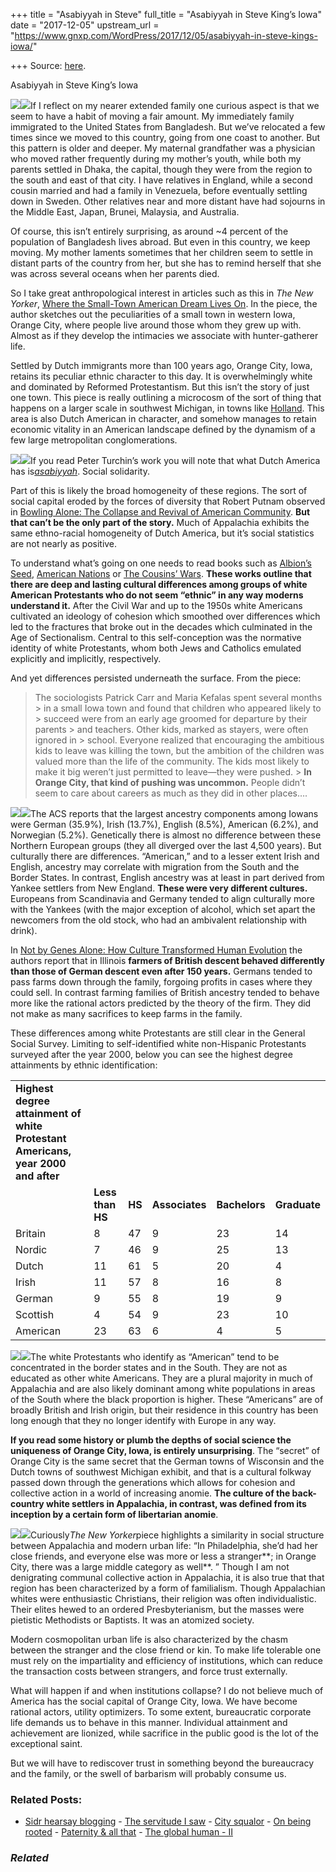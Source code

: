 +++
title = "Asabiyyah in Steve"
full_title = "Asabiyyah in Steve King’s Iowa"
date = "2017-12-05"
upstream_url = "https://www.gnxp.com/WordPress/2017/12/05/asabiyyah-in-steve-kings-iowa/"

+++
Source: [here](https://www.gnxp.com/WordPress/2017/12/05/asabiyyah-in-steve-kings-iowa/).

Asabiyyah in Steve King’s Iowa

[![](https://i0.wp.com/www.gnxp.com/WordPress/wp-content/uploads/2017/12/albseed.jpeg?resize=181%2C278)![](https://i0.wp.com/www.gnxp.com/WordPress/wp-content/uploads/2017/12/albseed.jpeg?resize=181%2C278)](https://www.amazon.com/exec/obidos/ASIN/0195069056/geneexpressio-20)If I reflect on my nearer extended family one curious aspect is that we seem to have a habit of moving a fair amount. My immediately family immigrated to the United States from Bangladesh. But we’ve relocated a few times since we moved to this country, going from one coast to another. But this pattern is older and deeper. My maternal grandfather was a physician who moved rather frequently during my mother’s youth, while both my parents settled in Dhaka, the capital, though they were from the region to the south and east of that city. I have relatives in England, while a second cousin married and had a family in Venezuela, before eventually settling down in Sweden. Other relatives near and more distant have had sojourns in the Middle East, Japan, Brunei, Malaysia, and Australia.

Of course, this isn’t entirely surprising, as around \~4 percent of the population of Bangladesh lives abroad. But even in this country, we keep moving. My mother laments sometimes that her children seem to settle in distant parts of the country from her, but she has to remind herself that she was across several oceans when her parents died.

So I take great anthropological interest in articles such as this in *The New Yorker*, [Where the Small-Town American Dream Lives On](https://www.newyorker.com/magazine/2017/11/13/where-the-small-town-american-dream-lives-on). In the piece, the author sketches out the peculiarities of a small town in western Iowa, Orange City, where people live around those whom they grew up with. Almost as if they develop the intimacies we associate with hunter-gatherer life.

Settled by Dutch immigrants more than 100 years ago, Orange City, Iowa, retains its peculiar ethnic character to this day. It is overwhelmingly white and dominated by Reformed Protestantism. But this isn’t the story of just one town. This piece is really outlining a microcosm of the sort of thing that happens on a larger scale in southwest Michigan, in towns like [Holland](https://www.theatlantic.com/national/archive/2013/08/holland-snowmelt-patient-capital-and-the-revival-of-downtown/278730/). This area is also Dutch American in character, and somehow manages to retain economic vitality in an American landscape defined by the dynamism of a few large metropolitan conglomerations.

[![](https://i0.wp.com/www.gnxp.com/WordPress/wp-content/uploads/2017/12/historicaldynamics.jpeg?resize=183%2C275)![](https://i0.wp.com/www.gnxp.com/WordPress/wp-content/uploads/2017/12/historicaldynamics.jpeg?resize=183%2C275)](https://www.amazon.com/exec/obidos/ASIN/0691116695/geneexpressio-20)If you read Peter Turchin’s work you will note that what Dutch America has is[*asabiyyah*](https://en.wikipedia.org/wiki/Asabiyyah). Social solidarity.

Part of this is likely the broad homogeneity of these regions. The sort of social capital eroded by the forces of diversity that Robert Putnam observed in [Bowling Alone: The Collapse and Revival of American Community](https://www.amazon.com/exec/obidos/ASIN/0743203046/geneexpressio-20). **But that can’t be the only part of the story.** Much of Appalachia exhibits the same ethno-racial homogeneity of Dutch America, but it’s social statistics are not nearly as positive.

To understand what’s going on one needs to read books such as [Albion’s Seed](https://www.amazon.com/exec/obidos/ASIN/0195069056/geneexpressio-20), [American Nations](https://www.amazon.com/exec/obidos/ASIN/0143122029/geneexpressio-20) or [The Cousins’ Wars](https://www.amazon.com/exec/obidos/ASIN/B001FOPTVU/geneexpressio-20). **These works outline that there are deep and lasting cultural differences among groups of white American Protestants who do not seem “ethnic” in any way moderns understand it.** After the Civil War and up to the 1950s white Americans cultivated an ideology of cohesion which smoothed over differences which led to the fractures that broke out in the decades which culminated in the Age of Sectionalism. Central to this self-conception was the normative identity of white Protestants, whom both Jews and Catholics emulated explicitly and implicitly, respectively.

And yet differences persisted underneath the surface. From the piece:

> The sociologists Patrick Carr and Maria Kefalas spent several months > in a small Iowa town and found that children who appeared likely to > succeed were from an early age groomed for departure by their parents > and teachers. Other kids, marked as stayers, were often ignored in > school. Everyone realized that encouraging the ambitious kids to leave was killing the town, but the ambition of the children was valued more than the life of the community. The kids most likely to make it big weren’t just permitted to leave—they were pushed. >
> **In Orange City, that kind of pushing was uncommon.** People didn’t seem to care about careers as much as they did in other places….

[![](https://i0.wp.com/www.gnxp.com/WordPress/wp-content/uploads/2017/12/thecousinswars.jpeg?resize=179%2C281)![](https://i0.wp.com/www.gnxp.com/WordPress/wp-content/uploads/2017/12/thecousinswars.jpeg?resize=179%2C281)](https://www.amazon.com/exec/obidos/ASIN/B001FOPTVU/geneexpressio-20)The ACS reports that the largest ancestry components among Iowans were German (35.9%), Irish (13.7%), English (8.5%), American (6.2%), and Norwegian (5.2%). Genetically there is almost no difference between these Northern European groups (they all diverged over the last 4,500 years). But culturally there are differences. “American,” and to a lesser extent Irish and English, ancestry may correlate with migration from the South and the Border States. In contrast, English ancestry was at least in part derived from Yankee settlers from New England. **These were very different cultures.** Europeans from Scandinavia and Germany tended to align culturally more with the Yankees (with the major exception of alcohol, which set apart the newcomers from the old stock, who had an ambivalent relationship with drink).

In [Not by Genes Alone: How Culture Transformed Human Evolution](https://www.amazon.com/exec/obidos/ASIN/0226712125/geneexpressio-20) the authors report that in Illinois **farmers of British descent behaved differently than those of German descent even after 150 years.** Germans tended to pass farms down through the family, forgoing profits in cases where they could sell. In contrast farming families of British ancestry tended to behave more like the rational actors predicted by the theory of the firm. They did not make as many sacrifices to keep farms in the family.

These differences among white Protestants are still clear in the General Social Survey. Limiting to self-identified white non-Hispanic Protestants surveyed after the year 2000, below you can see the highest degree attainments by ethnic identification:

|                                                                                  |                  |        |                |               |              |
|----------------------------------------------------------------------------------|------------------|--------|----------------|---------------|--------------|
| **Highest degree attainment of white Protestant Americans, year 2000 and after** |                  |        |                |               |              |
|                                                                                 | **Less than HS** | **HS** | **Associates** | **Bachelors** | **Graduate** |
| Britain                                                                          | 8                | 47     | 9              | 23            | 14           |
| Nordic                                                                           | 7                | 46     | 9              | 25            | 13           |
| Dutch                                                                            | 11               | 61     | 5              | 20            | 4            |
| Irish                                                                            | 11               | 57     | 8              | 16            | 8            |
| German                                                                           | 9                | 55     | 8              | 19            | 9            |
| Scottish                                                                         | 4                | 54     | 9              | 23            | 10           |
| American                                                                         | 23               | 63     | 6              | 4             | 5            |

![](https://i0.wp.com/www.gnxp.com/WordPress/wp-content/uploads/2017/12/efc9acdc6a157894a77ce36c7eae4149-map-of-usa-usa-maps.jpg?resize=400%2C319)![](https://i0.wp.com/www.gnxp.com/WordPress/wp-content/uploads/2017/12/efc9acdc6a157894a77ce36c7eae4149-map-of-usa-usa-maps.jpg?resize=400%2C319)The white Protestants who identify as “American” tend to be concentrated in the border states and in the South. They are not as educated as other white Americans. They are a plural majority in much of Appalachia and are also likely dominant among white populations in areas of the South where the black proportion is higher. These “Americans” are of broadly British and Irish origin, but their residence in this country has been long enough that they no longer identify with Europe in any way.

**If you read some history or plumb the depths of social science the uniqueness of Orange City, Iowa, is entirely unsurprising**. The “secret” of Orange City is the same secret that the German towns of Wisconsin and the Dutch towns of southwest Michigan exhibit, and that is a cultural folkway passed down through the generations which allows for cohesion and collective action in a world of increasing anomie. **The culture of the back-country white settlers in Appalachia, in contrast, was defined from its inception by a certain form of libertarian anomie**.

[![](https://i0.wp.com/www.gnxp.com/WordPress/wp-content/uploads/2017/12/bornfighting.jpeg?resize=181%2C278)![](https://i0.wp.com/www.gnxp.com/WordPress/wp-content/uploads/2017/12/bornfighting.jpeg?resize=181%2C278)](https://www.amazon.com/exec/obidos/ASIN/B000FCKGTS/geneexpressio-20)Curiously*The New Yorker*piece highlights a similarity in social structure between Appalachia and modern urban life: “In Philadelphia, she’d had her close friends, and everyone else was more or less a stranger**; in Orange City, there was a large middle category as well**. ” Though I am not denigrating communal collective action in Appalachia, it is also true that that region has been characterized by a form of familialism. Though Appalachian whites were enthusiastic Christians, their religion was often individualistic. Their elites hewed to an ordered Presbyterianism, but the masses were pietistic Methodists or Baptists. It was an atomized society.

Modern cosmopolitan urban life is also characterized by the chasm between the stranger and the close friend or kin. To make life tolerable one must rely on the impartiality and efficiency of institutions, which can reduce the transaction costs between strangers, and force trust externally.

What will happen if and when institutions collapse? I do not believe much of America has the social capital of Orange City, Iowa. We have become rational actors, utility optimizers. To some extent, bureaucratic corporate life demands us to behave in this manner. Individual attainment and achievement are lionized, while sacrifice in the public good is the lot of the exceptional saint.

But we will have to rediscover trust in something beyond the bureaucracy and the family, or the swell of barbarism will probably consume us.

### Related Posts:

- [Sidr hearsay
  blogging](https://www.gnxp.com/WordPress/2007/11/19/sidr-hearsay-blogging/) - [The servitude I
  saw](https://www.gnxp.com/WordPress/2017/05/17/the-servitude-i-saw/) - [City
  squalor](https://www.gnxp.com/WordPress/2010/01/15/city-squalor/) - [On being
  rooted](https://www.gnxp.com/WordPress/2010/04/12/on-being-rooted/) - [Paternity & all
  that](https://www.gnxp.com/WordPress/2006/09/14/paternity-all-that/) - [The global human -
  II](https://www.gnxp.com/WordPress/2010/10/30/the-global-human-ii/)

### *Related*

[](https://www.addtoany.com/add_to/facebook?linkurl=https%3A%2F%2Fwww.gnxp.com%2FWordPress%2F2017%2F12%2F05%2Fasabiyyah-in-steve-kings-iowa%2F&linkname=Asabiyyah%20in%20Steve%20King%E2%80%99s%20Iowa "Facebook")[](https://www.addtoany.com/add_to/twitter?linkurl=https%3A%2F%2Fwww.gnxp.com%2FWordPress%2F2017%2F12%2F05%2Fasabiyyah-in-steve-kings-iowa%2F&linkname=Asabiyyah%20in%20Steve%20King%E2%80%99s%20Iowa "Twitter")[](https://www.addtoany.com/add_to/email?linkurl=https%3A%2F%2Fwww.gnxp.com%2FWordPress%2F2017%2F12%2F05%2Fasabiyyah-in-steve-kings-iowa%2F&linkname=Asabiyyah%20in%20Steve%20King%E2%80%99s%20Iowa "Email")[](https://www.addtoany.com/share)
